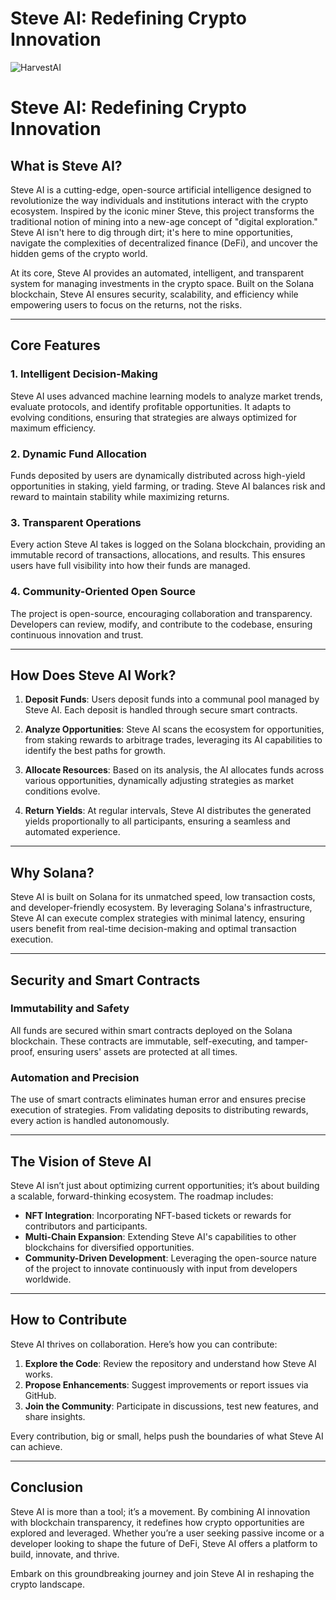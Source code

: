 # **Steve AI: Redefining Crypto Innovation**

![HarvestAI](https://github.com/user-attachments/assets/fae76437-68cd-4203-b770-61836dc4102b)

# **Steve AI: Redefining Crypto Innovation**

## **What is Steve AI?**

Steve AI is a cutting-edge, open-source artificial intelligence designed to revolutionize the way individuals and institutions interact with the crypto ecosystem. Inspired by the iconic miner Steve, this project transforms the traditional notion of mining into a new-age concept of "digital exploration." Steve AI isn't here to dig through dirt; it's here to mine opportunities, navigate the complexities of decentralized finance (DeFi), and uncover the hidden gems of the crypto world.

At its core, Steve AI provides an automated, intelligent, and transparent system for managing investments in the crypto space. Built on the Solana blockchain, Steve AI ensures security, scalability, and efficiency while empowering users to focus on the returns, not the risks.

---

## **Core Features**

### **1. Intelligent Decision-Making**
Steve AI uses advanced machine learning models to analyze market trends, evaluate protocols, and identify profitable opportunities. It adapts to evolving conditions, ensuring that strategies are always optimized for maximum efficiency.

### **2. Dynamic Fund Allocation**
Funds deposited by users are dynamically distributed across high-yield opportunities in staking, yield farming, or trading. Steve AI balances risk and reward to maintain stability while maximizing returns.

### **3. Transparent Operations**
Every action Steve AI takes is logged on the Solana blockchain, providing an immutable record of transactions, allocations, and results. This ensures users have full visibility into how their funds are managed.

### **4. Community-Oriented Open Source**
The project is open-source, encouraging collaboration and transparency. Developers can review, modify, and contribute to the codebase, ensuring continuous innovation and trust.

---

## **How Does Steve AI Work?**

1. **Deposit Funds**:
   Users deposit funds into a communal pool managed by Steve AI. Each deposit is handled through secure smart contracts.

2. **Analyze Opportunities**:
   Steve AI scans the ecosystem for opportunities, from staking rewards to arbitrage trades, leveraging its AI capabilities to identify the best paths for growth.

3. **Allocate Resources**:
   Based on its analysis, the AI allocates funds across various opportunities, dynamically adjusting strategies as market conditions evolve.

4. **Return Yields**:
   At regular intervals, Steve AI distributes the generated yields proportionally to all participants, ensuring a seamless and automated experience.

---

## **Why Solana?**

Steve AI is built on Solana for its unmatched speed, low transaction costs, and developer-friendly ecosystem. By leveraging Solana's infrastructure, Steve AI can execute complex strategies with minimal latency, ensuring users benefit from real-time decision-making and optimal transaction execution.

---

## **Security and Smart Contracts**

### **Immutability and Safety**
All funds are secured within smart contracts deployed on the Solana blockchain. These contracts are immutable, self-executing, and tamper-proof, ensuring users' assets are protected at all times.

### **Automation and Precision**
The use of smart contracts eliminates human error and ensures precise execution of strategies. From validating deposits to distributing rewards, every action is handled autonomously.

---

## **The Vision of Steve AI**

Steve AI isn’t just about optimizing current opportunities; it’s about building a scalable, forward-thinking ecosystem. The roadmap includes:

- **NFT Integration**: Incorporating NFT-based tickets or rewards for contributors and participants.
- **Multi-Chain Expansion**: Extending Steve AI's capabilities to other blockchains for diversified opportunities.
- **Community-Driven Development**: Leveraging the open-source nature of the project to innovate continuously with input from developers worldwide.

---

## **How to Contribute**

Steve AI thrives on collaboration. Here’s how you can contribute:

1. **Explore the Code**: Review the repository and understand how Steve AI works.
2. **Propose Enhancements**: Suggest improvements or report issues via GitHub.
3. **Join the Community**: Participate in discussions, test new features, and share insights.

Every contribution, big or small, helps push the boundaries of what Steve AI can achieve.

---

## **Conclusion**

Steve AI is more than a tool; it’s a movement. By combining AI innovation with blockchain transparency, it redefines how crypto opportunities are explored and leveraged. Whether you’re a user seeking passive income or a developer looking to shape the future of DeFi, Steve AI offers a platform to build, innovate, and thrive.

Embark on this groundbreaking journey and join Steve AI in reshaping the crypto landscape.
